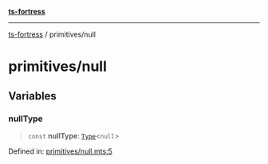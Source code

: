 [**ts-fortress**](../README.md)

---

[ts-fortress](../README.md) / primitives/null

# primitives/null

## Variables

### nullType

> `const` **nullType**: [`Type`](../type.md#type)\<`null`\>

Defined in: [primitives/null.mts:5](https://github.com/noshiro-pf/ts-fortress/blob/main/src/primitives/null.mts#L5)

